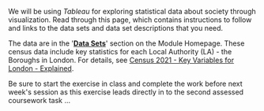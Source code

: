 We will be using _Tableau_ for exploring statistical data about society through visualization. Read through this page, which contains instructions to follow and links to the data sets and data set descriptions that you need.  

The data are in the '[**Data Sets**](https://moodle4.city.ac.uk/course/view.php?id=14949#)' section on the Module Homepage. These census data include key statistics for each Local Authority (LA) - the Boroughs in London. For details, see [Census 2021 - Key Variables for London - Explained](https://moodle4.city.ac.uk/mod/page/view.php?id=824658).

Be sure to start the exercise in class and complete the work before next week's session as this exercise leads directly in to the second assessed coursework task ...
